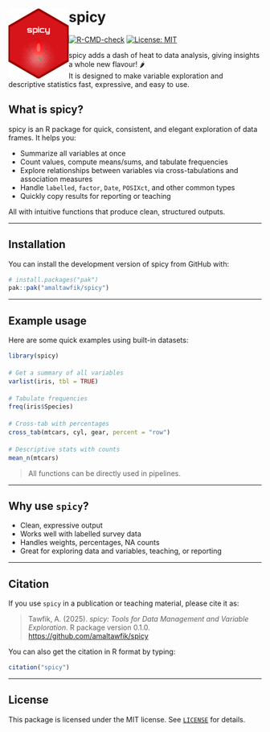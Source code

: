 
# spicy <a href="https://amaltawfik.github.io/spicy/"><img src="man/figures/logo.png" align="left" height="139" alt="spicy website" /></a>

<!-- badges: start -->

[![R-CMD-check](https://github.com/amaltawfik/spicy/actions/workflows/R-CMD-check.yaml/badge.svg)](https://github.com/amaltawfik/spicy/actions/workflows/R-CMD-check.yaml)
[![License:
MIT](https://img.shields.io/badge/license-MIT-blue.svg)](LICENSE)
<!-- badges: end -->

spicy adds a dash of heat to data analysis, giving insights a whole new
flavour! 🌶️  
It is designed to make variable exploration and descriptive statistics
fast, expressive, and easy to use.

## What is spicy?

spicy is an R package for quick, consistent, and elegant exploration of
data frames. It helps you:

- Summarize all variables at once  
- Count values, compute means/sums, and tabulate frequencies  
- Explore relationships between variables via cross-tabulations and
  association measures  
- Handle `labelled`, `factor`, `Date`, `POSIXct`, and other common
  types  
- Quickly copy results for reporting or teaching

All with intuitive functions that produce clean, structured outputs.

------------------------------------------------------------------------

## Installation

You can install the development version of spicy from GitHub with:

``` r
# install.packages("pak")
pak::pak("amaltawfik/spicy")
```

------------------------------------------------------------------------

## Example usage

Here are some quick examples using built-in datasets:

``` r
library(spicy)

# Get a summary of all variables
varlist(iris, tbl = TRUE)

# Tabulate frequencies
freq(iris$Species)

# Cross-tab with percentages
cross_tab(mtcars, cyl, gear, percent = "row")

# Descriptive stats with counts
mean_n(mtcars)
```

> All functions can be directly used in pipelines.

------------------------------------------------------------------------

## Why use `spicy`?

- Clean, expressive output  
- Works well with labelled survey data  
- Handles weights, percentages, NA counts  
- Great for exploring data and variables, teaching, or reporting

------------------------------------------------------------------------

## Citation

If you use `spicy` in a publication or teaching material, please cite it
as:

> Tawfik, A. (2025). *spicy: Tools for Data Management and Variable
> Exploration*. R package version 0.1.0.
> <https://github.com/amaltawfik/spicy>

You can also get the citation in R format by typing:

``` r
citation("spicy")
```

------------------------------------------------------------------------

## License

This package is licensed under the MIT license. See [`LICENSE`](LICENSE)
for details.
